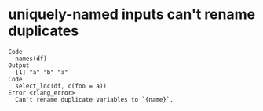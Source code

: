 # uniquely-named inputs can't rename duplicates

    Code
      names(df)
    Output
      [1] "a" "b" "a"
    Code
      select_loc(df, c(foo = a))
    Error <rlang_error>
      Can't rename duplicate variables to `{name}`.

